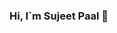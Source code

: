 ### Hi, I`m Sujeet Paal 👋

<!--
**Sujeetpaal21/Sujeetpaal21** is a ✨ _special_ ✨ repository because its `README.md` (this file) appears on your GitHub profile.

Here are some ideas to get you started:

- 🔭 I’m currently working on Focus Edumatics.
- 🌱 I’m currently learning Full Stack Web development.
- 👯 I’m looking to collaborate on Software Development.
- 🤔 I’m looking for help with ...

- 📫 How to reach me: https://www.linkedin.com/in/sujeet-kumar-pal-979b9b222/

- 💬 connect with me:
    @the_silent_night_lion   @sujeetkumarpal2000@gmail.com
   
- 😄 Pronouns: ...
- ⚡ Fun fact: ...
-->

